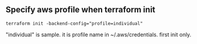 ## Specify aws profile when terraform init

```
terraform init -backend-config="profile=individual"
```

"individual" is sample.
it is profile name in ~/.aws/credentials.
first init only.
